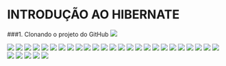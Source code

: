 # INTRODUÇÃO AO HIBERNATE

###1. Clonando o projeto do GitHub
<img src="img/1.png" />

<img src="img/1.png" />

<img src="img/2.png" />

<img src="img/3.png" />

<img src="img/4.png" />

<img src="img/5.png" />

<img src="img/6.png" />

<img src="img/7.png" />

<img src="img/8.png" />

<img src="img/9.png" />

<img src="img/10.png" />

<img src="img/11.png" />

<img src="img/12.png" />

<img src="img/13.png" />

<img src="img/14.png" />

<img src="img/15.png" />

<img src="img/16.png" />

<img src="img/17.png" />

<img src="img/18.png" />

<img src="img/19.png" />

<img src="img/20.png" />

<img src="img/21.png" />

<img src="img/22.png" />

<img src="img/23.png" />

<img src="img/24.png" />

<img src="img/25.png" />

<img src="img/26.png" />

<img src="img/27.png" />

<img src="img/28.png" />

<img src="img/29.png" />

<img src="img/30.png" />


